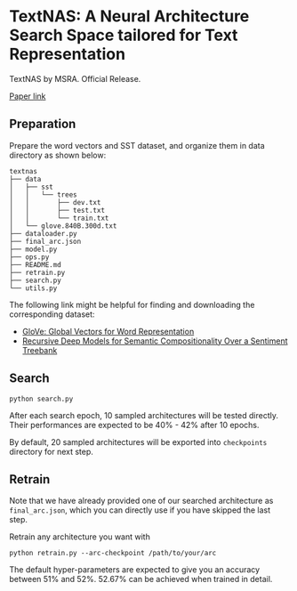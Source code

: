 # TextNAS: A Neural Architecture Search Space tailored for Text Representation

TextNAS by MSRA. Official Release.

[Paper link](https://arxiv.org/abs/1912.10729)

## Preparation

Prepare the word vectors and SST dataset, and organize them in data directory as shown below:

```
textnas
├── data
│   ├── sst
│   │   └── trees
│   │       ├── dev.txt
│   │       ├── test.txt
│   │       └── train.txt
│   └── glove.840B.300d.txt
├── dataloader.py
├── final_arc.json
├── model.py
├── ops.py
├── README.md
├── retrain.py
├── search.py
└── utils.py
```

The following link might be helpful for finding and downloading the corresponding dataset:

* [GloVe: Global Vectors for Word Representation](https://nlp.stanford.edu/projects/glove/)
* [Recursive Deep Models for Semantic Compositionality Over a Sentiment Treebank](https://nlp.stanford.edu/sentiment/)

## Search

```
python search.py
```

After each search epoch, 10 sampled architectures will be tested directly. Their performances are expected to be 40% - 42% after 10 epochs.

By default, 20 sampled architectures will be exported into `checkpoints` directory for next step.

## Retrain

Note that we have already provided one of our searched architecture as `final_arc.json`, which you can directly use if you have skipped the last step.

Retrain any architecture you want with

```
python retrain.py --arc-checkpoint /path/to/your/arc
```

The default hyper-parameters are expected to give you an accuracy between 51% and 52%. 52.67% can be achieved when trained in detail.
